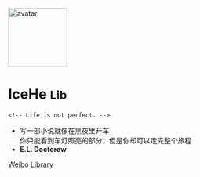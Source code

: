 <img src="https://cdn.icehe.xyz/_docsify/avatar-400.png" alt="avatar"  width="120px"/>

# IceHe <small>Lib</small>

<!-- Done is better than perfect. -->

    <!-- Life is not perfect. -->

- 写一部小说就像在黑夜里开车<br/>你只能看到车灯照亮的部分，但是你却可以走完整个旅程
- **E.L. Doctorow**

<!-- - Wiki：Never memorize something that you can look up. -->
<!-- - **Albert Einstein** -->

[Weibo](https://weibo.com/icedes)
[Library](#icehe39s-lib)

<!-- Ref : https://docsify.js.org/#/cover -->
